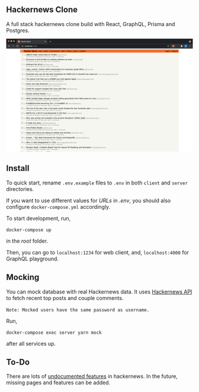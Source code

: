 ## Hackernews Clone

A full stack hackernews clone build with React, GraphQL, Prisma and Postgres.

![Home Page](./docs/images/homepage_example.png)

## Install

To quick start, rename `.env.example` files to `.env` in both `client` and `server` directories.

If you want to use different values for _URLs_ in _.env_, you should also configure `docker-compose.yml` accordingly.

To start development, run,

```
docker-compose up
```

in the _root_ folder.

Then, you can go to `localhost:1234` for web client, and, `localhost:4000` for GraphQL playground.

## Mocking

You can mock database with real Hackernews data.
It uses [Hackernews API](https://github.com/HackerNews/API) to fetch recent top posts and couple comments.

`Note: Mocked users have the same password as username.`

Run,

```
docker-compose exec server yarn mock
```

after all services up.

## To-Do

There are lots of [undocumented features](https://github.com/minimaxir/hacker-news-undocumented) in hackernews.
In the future, missing pages and features can be added.
